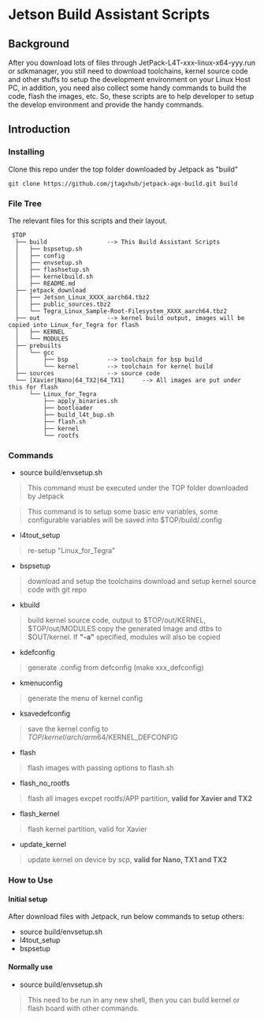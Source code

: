 # Jetson Build Assistant Scripts


## Background
  After you download lots of files through JetPack-L4T-xxx-linux-x64-yyy.run or sdkmanager, you
still need to download toolchains, kernel source code and other stuffs to setup
the development environment on your Linux Host PC, in addition, you need also
collect some handy commands to build the code, flash the images, etc.
  So, these scripts are to help developer to setup the develop environment and
provide the handy commands.


## Introduction
### Installing
Clone this repo under the top folder downloaded by Jetpack as "build"

`git clone https://github.com/jtagxhub/jetpack-agx-build.git build`
### File Tree
The relevant files for this scripts and their layout.

     $TOP
      ├── build                 --> This Build Assistant Scripts
      │   ├── bspsetup.sh
      │   ├── config
      │   ├── envsetup.sh
      │   ├── flashsetup.sh
      │   ├── kernelbuild.sh
      │   ├── README.md
      ├── jetpack_download
      │   ├── Jetson_Linux_XXXX_aarch64.tbz2
      │   ├── public_sources.tbz2
      │   └── Tegra_Linux_Sample-Root-Filesystem_XXXX_aarch64.tbz2
      ├── out                   --> kernel build output, images will be copied into Linux_for_Tegra for flash
      │   ├── KERNEL
      │   └── MODULES
      ├── prebuilts
      │   └── gcc
      │       ├── bsp           --> toolchain for bsp build
      │       └── kernel        --> toolchain for kernel build
      ├── sources               --> source code
      └── [Xavier|Nano|64_TX2|64_TX1]     --> All images are put under this for flash
          └── Linux_for_Tegra
              ├── apply_binaries.sh
              ├── bootloader
              ├── build_l4t_bup.sh
              ├── flash.sh
              ├── kernel
              └── rootfs
### Commands
* source build/envsetup.sh
> This command must be executed under the TOP folder downloaded by Jetpack

> This command is to setup some basic env variables, some configurable variables will be saved into $TOP/build/.config
* l4tout_setup
> re-setup "Linux_for_Tegra"
* bspsetup
> download and setup the toolchains
> download and setup kernel source code with git repo
* kbuild
> build kernel source code, output to $TOP/out/KERNEL, $TOP/out/MODULES
> copy the generated Image and dtbs to $OUT/kernel. If **"-a"** specified, modules will also be copied
* kdefconfig
> generate .config from defconfig (make xxx_defconfig)
* kmenuconfig
> generate the menu of kernel config
* ksavedefconfig
> save the kernel config to $TOP/kernel/arch/arm64/$KERNEL_DEFCONFIG
* flash
> flash images with passing options to flash.sh
* flash_no_rootfs
> flash all images excpet rootfs/APP partition, **valid for Xavier and TX2**
* flash_kernel
> flash kernel partition, valid for Xavier
* update_kernel
> update kernel on device by scp, **valid for Nano, TX1 and TX2**

### How to Use
#### Initial setup
After download files with Jetpack, run below commands to setup others:
* source build/envsetup.sh
* l4tout_setup
* bspsetup
#### Normally use
* source build/envsetup.sh
> This need to be run in any new shell, then you can build kernel or flash board with other commands.

